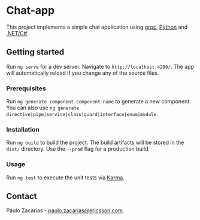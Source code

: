# Chat-app

This project implements a simple chat application using [grpc](https://grpc.io/), [Python](https://www.python.org/) and [.NET/C#](https://dotnet.microsoft.com/).

## Getting started

Run `ng serve` for a dev server. Navigate to `http://localhost:4200/`. The app will automatically reload if you change any of the source files.

### Prerequisites

Run `ng generate component component-name` to generate a new component. You can also use `ng generate directive|pipe|service|class|guard|interface|enum|module`.

### Installation

Run `ng build` to build the project. The build artifacts will be stored in the `dist/` directory. Use the `--prod` flag for a production build.

### Usage

Run `ng test` to execute the unit tests via [Karma](https://karma-runner.github.io).

## Contact

Paulo Zacarias - [paulo.zacarias@ericsson.com](paulo.zacarias@ericsson.com).